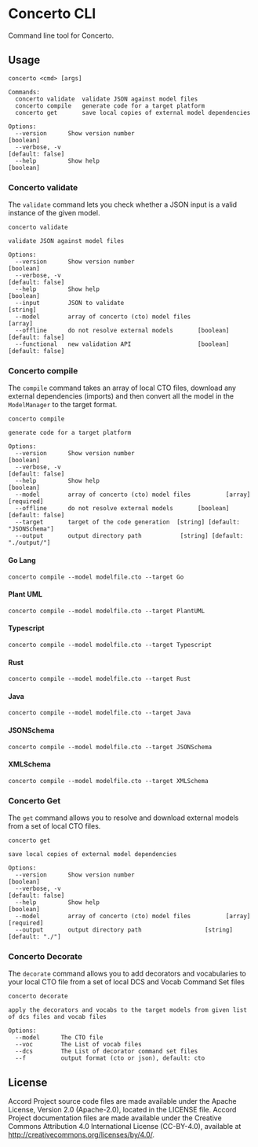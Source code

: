 # Concerto CLI

Command line tool for Concerto.

## Usage

```
concerto <cmd> [args]

Commands:
  concerto validate  validate JSON against model files
  concerto compile   generate code for a target platform
  concerto get       save local copies of external model dependencies

Options:
  --version      Show version number                                   [boolean]
  --verbose, -v                                                 [default: false]
  --help         Show help                                             [boolean]
```

### Concerto validate

The `validate` command lets you check whether a JSON input is a valid instance of the given model.

```
concerto validate

validate JSON against model files

Options:
  --version      Show version number                                   [boolean]
  --verbose, -v                                                 [default: false]
  --help         Show help                                             [boolean]
  --input        JSON to validate                                       [string]
  --model        array of concerto (cto) model files                     [array]
  --offline      do not resolve external models       [boolean] [default: false]
  --functional   new validation API                   [boolean] [default: false]
```

### Concerto compile

The `compile` command takes an array of local CTO files, download any external dependencies (imports) and then convert all the model in the `ModelManager` to the target format.

```
concerto compile

generate code for a target platform

Options:
  --version      Show version number                                   [boolean]
  --verbose, -v                                                 [default: false]
  --help         Show help                                             [boolean]
  --model        array of concerto (cto) model files          [array] [required]
  --offline      do not resolve external models       [boolean] [default: false]
  --target       target of the code generation  [string] [default: "JSONSchema"]
  --output       output directory path           [string] [default: "./output/"]
```

#### Go Lang

```
concerto compile --model modelfile.cto --target Go
```

#### Plant UML

```
concerto compile --model modelfile.cto --target PlantUML
```

#### Typescript

```
concerto compile --model modelfile.cto --target Typescript
```

#### Rust

```
concerto compile --model modelfile.cto --target Rust
```

#### Java

```
concerto compile --model modelfile.cto --target Java
```

#### JSONSchema

```
concerto compile --model modelfile.cto --target JSONSchema
```

#### XMLSchema

```
concerto compile --model modelfile.cto --target XMLSchema
```

### Concerto Get

The `get` command allows you to resolve and download external models from a set of local CTO files.

```
concerto get

save local copies of external model dependencies

Options:
  --version      Show version number                                   [boolean]
  --verbose, -v                                                 [default: false]
  --help         Show help                                             [boolean]
  --model        array of concerto (cto) model files          [array] [required]
  --output       output directory path                  [string] [default: "./"]
```

### Concerto Decorate

The `decorate` command allows you to add decorators and vocabularies to your local CTO file from a set of local DCS and Vocab Command Set files

```
concerto decorate

apply the decorators and vocabs to the target models from given list of dcs files and vocab files

Options:
  --model      The CTO file                                   
  --voc        The List of vocab files                                             
  --dcs        The List of decorator command set files                                            
  --f          output format (cto or json), default: cto
```

## License <a name="license"></a>
Accord Project source code files are made available under the Apache License, Version 2.0 (Apache-2.0), located in the LICENSE file. Accord Project documentation files are made available under the Creative Commons Attribution 4.0 International License (CC-BY-4.0), available at http://creativecommons.org/licenses/by/4.0/.

